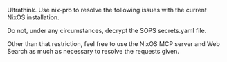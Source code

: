 Ultrathink. Use nix-pro to resolve the following issues with the current NixOS
installation.

Do not, under any circumstances, decrypt the SOPS secrets.yaml file.

Other than that restriction, feel free to use the NixOS MCP server and Web
Search as much as necessary to resolve the requests given.
